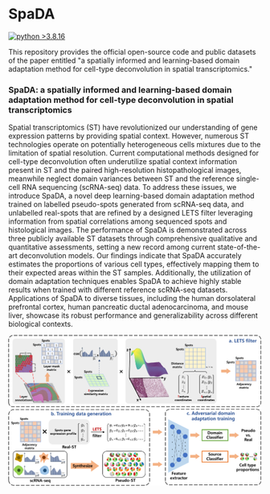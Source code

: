 # SpaDA
[![python >3.8.16](https://img.shields.io/badge/python-3.8.16-brightgreen)](https://www.python.org/) 

This repository provides the official open-source code and public datasets of the paper entitled "a spatially informed and learning-based domain adaptation method for cell-type deconvolution in spatial transcriptomics."

### SpaDA: a spatially informed and learning-based domain adaptation method for cell-type deconvolution in spatial transcriptomics
Spatial transcriptomics (ST) have revolutionized our understanding of gene expression patterns by providing spatial context. However, numerous ST technologies operate on potentially heterogeneous cells mixtures due to the limitation of spatial resolution. Current computational methods designed for cell-type deconvolution often underutilize spatial context information present in ST and the paired high-resolution histopathological images, meanwhile neglect domain variances between ST and the reference single-cell RNA sequencing (scRNA-seq) data. To address these issues, we introduce SpaDA, a novel deep learning-based domain adaptation method trained on labelled pseudo-spots generated from scRNA-seq data, and unlabelled real-spots that are refined by a designed LETS filter leveraging information from spatial correlations among sequenced spots and histological images. The performance of SpaDA is demonstrated across three publicly available ST datasets through comprehensive qualitative and quantitative assessments, setting a new record among current state-of-the-art deconvolution models. Our findings indicate that SpaDA accurately estimates the proportions of various cell types, effectively mapping them to their expected areas within the ST samples. Additionally, the utilization of domain adaptation techniques enables SpaDA to achieve highly stable results when trained with different reference scRNA-seq datasets. Applications of SpaDA to diverse tissues, including the human dorsolateral prefrontal cortex, human pancreatic ductal adenocarcinoma, and mouse liver, showcase its robust performance and generalizability across different biological contexts. 

<img src="model.png" width="800">
